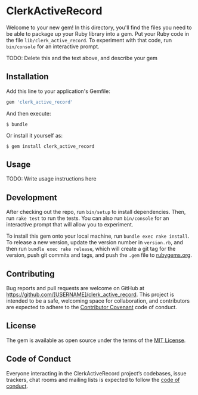 # ClerkActiveRecord

Welcome to your new gem! In this directory, you'll find the files you need to be able to package up your Ruby library into a gem. Put your Ruby code in the file `lib/clerk_active_record`. To experiment with that code, run `bin/console` for an interactive prompt.

TODO: Delete this and the text above, and describe your gem

## Installation

Add this line to your application's Gemfile:

```ruby
gem 'clerk_active_record'
```

And then execute:

    $ bundle

Or install it yourself as:

    $ gem install clerk_active_record

## Usage

TODO: Write usage instructions here

## Development

After checking out the repo, run `bin/setup` to install dependencies. Then, run `rake test` to run the tests. You can also run `bin/console` for an interactive prompt that will allow you to experiment.

To install this gem onto your local machine, run `bundle exec rake install`. To release a new version, update the version number in `version.rb`, and then run `bundle exec rake release`, which will create a git tag for the version, push git commits and tags, and push the `.gem` file to [rubygems.org](https://rubygems.org).

## Contributing

Bug reports and pull requests are welcome on GitHub at https://github.com/[USERNAME]/clerk_active_record. This project is intended to be a safe, welcoming space for collaboration, and contributors are expected to adhere to the [Contributor Covenant](http://contributor-covenant.org) code of conduct.

## License

The gem is available as open source under the terms of the [MIT License](https://opensource.org/licenses/MIT).

## Code of Conduct

Everyone interacting in the ClerkActiveRecord project’s codebases, issue trackers, chat rooms and mailing lists is expected to follow the [code of conduct](https://github.com/[USERNAME]/clerk_active_record/blob/master/CODE_OF_CONDUCT.md).
